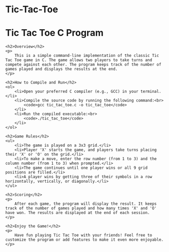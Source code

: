 # Tic-Tac-Toe
 <!DOCTYPE html>
<html lang="en">
<head>
    <meta charset="UTF-8">
    <meta name="viewport" content="width=device-width, initial-scale=1.0">
    <title>Tic Tac Toe C Program</title>
</head>
<body>
    <h1>Tic Tac Toe C Program</h1>

    <h2>Overview</h2>
    <p>
        This is a simple command-line implementation of the classic Tic Tac Toe game in C. The game allows two players to take turns and compete against each other. The program keeps track of the number of games played and displays the results at the end.
    </p>

    <h2>How to Compile and Run</h2>
    <ol>
        <li>Open your preferred C compiler (e.g., GCC) in your terminal.</li>
        <li>Compile the source code by running the following command:<br>
            <code>gcc tic_tac_toe.c -o tic_tac_toe</code>
        </li>
        <li>Run the compiled executable:<br>
            <code>./tic_tac_toe</code>
        </li>
    </ol>

    <h2>Game Rules</h2>
    <ul>
        <li>The game is played on a 3x3 grid.</li>
        <li>Player 'X' starts the game, and players take turns placing their 'X' or 'O' on the grid.</li>
        <li>To make a move, enter the row number (from 1 to 3) and the column number (from 1 to 3) when prompted.</li>
        <li>The game continues until one player wins or all 9 grid positions are filled.</li>
        <li>A player wins by getting three of their symbols in a row horizontally, vertically, or diagonally.</li>
    </ul>

    <h2>Scoring</h2>
    <p>
        After each game, the program will display the result. It keeps track of the number of games played and how many times 'X' and 'O' have won. The results are displayed at the end of each session.
    </p>

    <h2>Enjoy the Game!</h2>
    <p>
        Have fun playing Tic Tac Toe with your friends! Feel free to customize the program or add features to make it even more enjoyable.
    </p>
</body>
</html>

